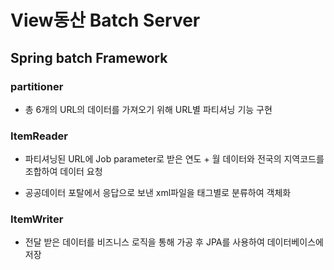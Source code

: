 # View동산 Batch Server

## Spring batch Framework

### partitioner

- 총 6개의 URL의 데이터를 가져오기 위해 URL별 파티셔닝 기능 구현

### ItemReader

- 파티셔닝된 URL에 Job parameter로 받은 연도 + 월 데이터와 전국의 지역코드를 조합하여 데이터 요청

- 공공데이터 포탈에서 응답으로 보낸 xml파일을 태그별로 분류하여 객체화

### ItemWriter

- 전달 받은 데이터를 비즈니스 로직을 통해 가공 후 JPA를 사용하여 데이터베이스에 저장

